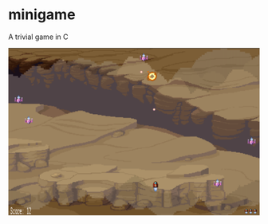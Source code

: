 # minigame
A trivial game in C

![Screenshot](https://raw.githubusercontent.com/cjford/minigame/main/assets/game_screenshot.png)
